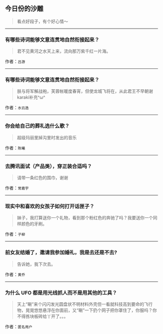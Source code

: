 ## 今日份的沙雕

> 看点好段子，有个好心情～


 
---

### 有哪些诗词能够文意连贯地自然衔接起来？

> 君不见黄河之水天上来，流向那万紫千红一片海。


作者：`吕游`

---

### 有哪些诗词能够文意连贯地自然衔接起来？

> 朕与将军解战袍，芙蓉帐暖度春宵，但使龙城飞将在，从此君王不早朝谢karaki补充^ω^


作者：`水云逸`

---

### 你会给自己的葬礼选什么歌？

> 超级玛丽里掉沟里时发出的音乐


作者：`陈曦`

---

### 去腾讯面试（产品类），穿正装合适吗？

> 请带一条红色的围巾，谢谢


作者：`常嘉宇`

---

### 现实中和喜欢的女孩子如何打开话匣子？

> 妹子，我打算送你一个礼物，看到那个粉红色的奔驰了吗？我要送你一个同样颜色的牙刷。


作者：`子柳`

---

### 前女友结婚了，邀请我参加婚礼，我是去还是不去?

> 告诉她，我下次去。


作者：`黄乔`

---

### 为什么 UFO 都是用光线抓人而不是用其他的工具？

> 天上“唰”来个闪闪发光圆盘状不明材料外壳但一看就科技高到要命的飞行物，晃晃悠悠悬浮在你面前，又“唰”一下扔个网子把你罩住了，你服吗？你不得拣块板砖给丫开了。。。


作者：`匿名用户`